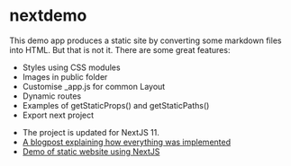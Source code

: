 # nextdemo

This demo app produces a static site by converting some markdown files into HTML. But that is not it. There are
some great features:

-   Styles using CSS modules
-   Images in public folder
-   Customise \_app.js for common Layout
-   Dynamic routes
-   Examples of getStaticProps() and getStaticPaths()
-   Export next project

*   The project is updated for NextJS 11.
*   [A blogpost explaining how everything was implemented](https://vijayt.com/post/static-website-using-nextjs-and-markdown/)
*   [Demo of static website using NextJS](https://nextstaticdemo.netlify.com/)
